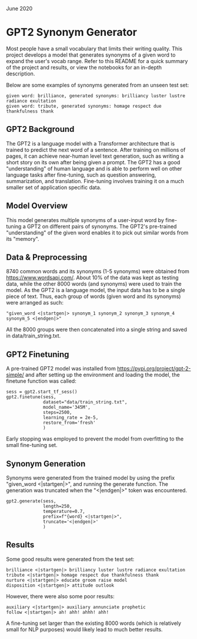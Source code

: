 June 2020
# GPT2 Synonym Generator

Most people have a small vocabulary that limits their writing quality. This project develops a model that generates synonyms of a given word to expand the user's vocab range. Refer to this README for a quick summary of the project and results, or view the notebooks for an in-depth description.

Below are some examples of synonyms generated from an unseen test set:
```
given word: brilliance, generated synonyms: brilliancy luster lustre radiance exultation
given word: tribute, generated synonyms: homage respect due thankfulness thank
```

## GPT2 Background

The GPT2 is a language model with a Transformer architecture that is trained to predict the next word of a sentence. After training on millions of pages, it can achieve near-human level text generation, such as writing a short story on its own after being given a prompt. The GPT2 has a good "understanding" of human language and is able to perform well on other language tasks after fine-tuning, such as question answering, summarization, and translation. Fine-tuning involves training it on a much smaller set of application specific data.

## Model Overview

This model generates multiple synonyms of a user-input word by fine-tuning a GPT2 on different pairs of synonyms. The GPT2's pre-trained "understanding" of the given word enables it to pick out similar words from its "memory".

## Data & Preprocessing

8740 common words and its synonyms (1-5 synonyms) were obtained from https://www.wordsapi.com/. About 10% of the data was kept as testing data, while the other 8000 words (and synonyms) were used to train the model. As the GPT2 is a language model, the input data has to be a single piece of text. Thus, each group of words (given word and its synonyms) were arranged as such:

```
"given_word <|startgen|> synonym_1 synonym_2 synonym_3 synonym_4 synonym_5 <|endgen|>"
```

All the 8000 groups were then concatenated into a single string and saved in data/train_string.txt.

## GPT2 Finetuning

A pre-trained GPT2 model was installed from https://pypi.org/project/gpt-2-simple/ and after setting up the environment and loading the model, the finetune function was called:

```
sess = gpt2.start_tf_sess()
gpt2.finetune(sess,
              dataset="data/train_string.txt",
              model_name='345M',
              steps=2500,
              learning_rate = 2e-5,
              restore_from='fresh'
              )
```

Early stopping was employed to prevent the model from overfitting to the small fine-tuning set.

## Synonym Generation

Synonyms were generated from the trained model by using the prefix "given_word <|startgen|>", and running the generate function. The generation was truncated when the "<|endgen|>" token was encountered.

```
gpt2.generate(sess,
              length=250,
              temperature=0.7,
              prefix=f"{word} <|startgen|>",
              truncate='<|endgen|>'
              )
```

## Results

Some good results were generated from the test set:

```
brilliance <|startgen|> brilliancy luster lustre radiance exultation
tribute <|startgen|> homage respect due thankfulness thank
nurture <|startgen|> educate groom raise model
disposition <|startgen|> attitude outlook
```

However, there were also some poor results:

```
auxiliary <|startgen|> auxiliary annunciate prophetic
follow <|startgen|> ah! ahh! ahhh! ahh!
```

A fine-tuning set larger than the existing 8000 words (which is relatively small for NLP purposes) would likely lead to much better results.